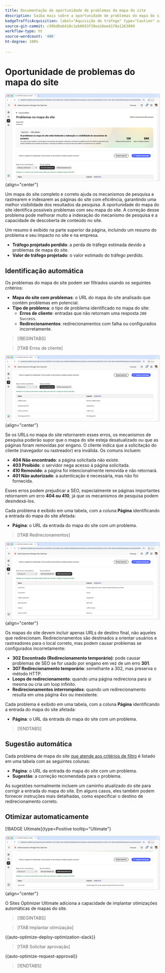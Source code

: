 ```yaml
---
title: Documentação de oportunidade de problemas do mapa do site
description: Saiba mais sobre a oportunidade de problemas do mapa do site e como usá-la para melhorar a aquisição de tráfego.
badgeTrafficAcquisition: label="Aquisição de tráfego" type="Caution" url="../../opportunity-types/traffic-acquisition.md" tooltip="Aquisição de tráfego"
source-git-commit: c99bd0ab418c1eb0693f39ea16ee41f8a1263099
workflow-type: ht
source-wordcount: '486'
ht-degree: 100%

---
```



# Oportunidade de problemas do mapa do site

![Oportunidade de problemas do mapa do site](./assets/sitemap-issues/hero.png){align="center"}

Um mapa do site completo e correto ajuda os mecanismos de pesquisa a rastrearem e indexarem as páginas do site com eficiência, garantindo uma melhor visibilidade dos resultados da pesquisa. A oportunidade do mapa do site identifica possíveis problemas com seu mapa do site. A correção desse problema pode melhorar muito a indexação do mecanismo de pesquisa e a capacidade de descoberta de conteúdo no site.

Um resumo é exibido na parte superior da página, incluindo um resumo do problema e seu impacto no site e na empresa.

* **Tráfego projetado perdido**: a perda de tráfego estimada devido a problemas de mapa do site.
* **Valor de tráfego projetado**: o valor estimado do tráfego perdido.

## Identificação automática

Os problemas do mapa do site podem ser filtrados usando os seguintes critérios:

* **Mapa do site com problemas**: o URL do mapa do site analisado que contém problemas em potencial.
* **Tipo de problema**: o tipo de problema identificado no mapa do site:
   * **Erros de cliente**: entradas que não retornam uma resposta `200 Success`.
   * **Redirecionamentos**: redirecionamentos com falha ou configurados incorretamente.

>[!BEGINTABS]

>[!TAB Erros de cliente]

![Identificar automaticamente erros de cliente do mapa do site](./assets/sitemap-issues/auto-identify-client-errors.png){align="center"}

Se os URLs no mapa do site retornarem esses erros, os mecanismos de pesquisa poderão supor que o mapa do site esteja desatualizado ou que as páginas foram removidas por engano. O cliente indica que a solicitação do cliente (navegador ou rastreador) era inválida. Os comuns incluem:

* **404 Não encontrado**: a página solicitada não existe.
* **403 Proibido**: o servidor nega acesso à página solicitada.
* **410 Removido**: a página foi intencionalmente removida e não retornará.
* **401 Não autorizado**: a autenticação é necessária, mas não foi fornecida.

Esses erros podem prejudicar a SEO, especialmente se páginas importantes retornarem um erro **404 ou 410**, já que os mecanismos de pesquisa podem desindexá-los.

Cada problema é exibido em uma tabela, com a coluna **Página** identificando a entrada do mapa do site afetada:

* **Página**: o URL da entrada do mapa do site com um problema.

>[!TAB Redirecionamentos]

![Identificar automaticamente erros de cliente do mapa do site](./assets/sitemap-issues/auto-identify-redirects.png){align="center"}

Os mapas do site devem incluir apenas URLs de destino final, não aqueles que redirecionam. Redirecionamentos são destinados a orientar usuários e rastreadores para o local correto, mas podem causar problemas se configurados incorretamente:

* **302 Encontrado (Redirecionamento temporário)**: pode causar problemas de SEO se for usado por engano em vez de um erro **301**.
* **307 Redirecionamento temporário**: semelhante a 302, mas preserva o método HTTP.
* **Loops de redirecionamento**: quando uma página redireciona para si mesma ou cria um loop infinito.
* **Redirecionamentos interrompidos**: quando um redirecionamento resulta em uma página 4xx ou inexistente.

Cada problema é exibido em uma tabela, com a coluna **Página** identificando a entrada do mapa do site afetada:

* **Página**: o URL da entrada do mapa do site com um problema.

>[!ENDTABS]

## Sugestão automática

Cada problema de mapa do site [que atende aos critérios de filtro](#auto-identify) é listado em uma tabela com as seguintes colunas:

* **Página**: o URL da entrada do mapa do site com um problema.
* **Sugestão**: a correção recomendada para o problema.

As sugestões normalmente incluem um caminho atualizado do site para corrigir a entrada do mapa do site. Em alguns casos, eles também podem fornecer instruções mais detalhadas, como especificar o destino de redirecionamento correto.

## Otimizar automaticamente

[!BADGE Ultimate]{type=Positive tooltip="Ultimate"}

![Otimizar automaticamente problemas do mapa do site](./assets/sitemap-issues/auto-optimize.png){align="center"}

O Sites Optimizer Ultimate adiciona a capacidade de implantar otimizações automáticas de mapas do site.

>[!BEGINTABS]

>[!TAB Implantar otimização]

{{auto-optimize-deploy-optimization-slack}}

>[!TAB Solicitar aprovação]

{{auto-optimize-request-approval}}

>[!ENDTABS]
